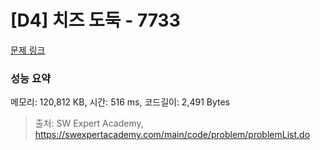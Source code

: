 # [D4] 치즈 도둑 - 7733 

[문제 링크](https://swexpertacademy.com/main/code/problem/problemDetail.do?contestProbId=AWrDOdQqRCUDFARG) 

### 성능 요약

메모리: 120,812 KB, 시간: 516 ms, 코드길이: 2,491 Bytes



> 출처: SW Expert Academy, https://swexpertacademy.com/main/code/problem/problemList.do